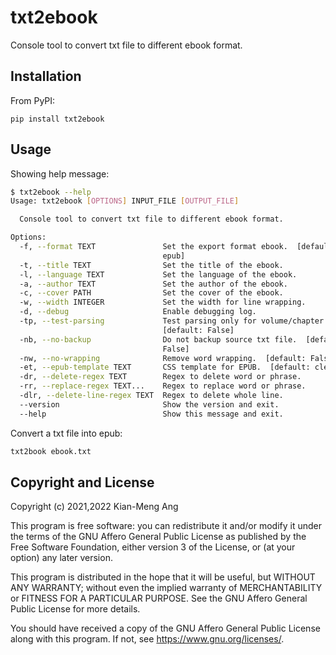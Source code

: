 # txt2ebook

Console tool to convert txt file to different ebook format.

## Installation

From PyPI:

```
pip install txt2ebook
```

## Usage

Showing help message:

```bash
$ txt2ebook --help
Usage: txt2ebook [OPTIONS] INPUT_FILE [OUTPUT_FILE]

  Console tool to convert txt file to different ebook format.

Options:
  -f, --format TEXT               Set the export format ebook.  [default:
                                  epub]
  -t, --title TEXT                Set the title of the ebook.
  -l, --language TEXT             Set the language of the ebook.
  -a, --author TEXT               Set the author of the ebook.
  -c, --cover PATH                Set the cover of the ebook.
  -w, --width INTEGER             Set the width for line wrapping.
  -d, --debug                     Enable debugging log.
  -tp, --test-parsing             Test parsing only for volume/chapter header.
                                  [default: False]
  -nb, --no-backup                Do not backup source txt file.  [default:
                                  False]
  -nw, --no-wrapping              Remove word wrapping.  [default: False]
  -et, --epub-template TEXT       CSS template for EPUB.  [default: clean]
  -dr, --delete-regex TEXT        Regex to delete word or phrase.
  -rr, --replace-regex TEXT...    Regex to replace word or phrase.
  -dlr, --delete-line-regex TEXT  Regex to delete whole line.
  --version                       Show the version and exit.
  --help                          Show this message and exit.
```

Convert a txt file into epub:

```bash
txt2book ebook.txt
```

## Copyright and License

Copyright (c) 2021,2022 Kian-Meng Ang

This program is free software: you can redistribute it and/or modify
it under the terms of the GNU Affero General Public License as
published by the Free Software Foundation, either version 3 of the
License, or (at your option) any later version.

This program is distributed in the hope that it will be useful,
but WITHOUT ANY WARRANTY; without even the implied warranty of
MERCHANTABILITY or FITNESS FOR A PARTICULAR PURPOSE.  See the
GNU Affero General Public License for more details.

You should have received a copy of the GNU Affero General Public License
along with this program.  If not, see <https://www.gnu.org/licenses/>.
